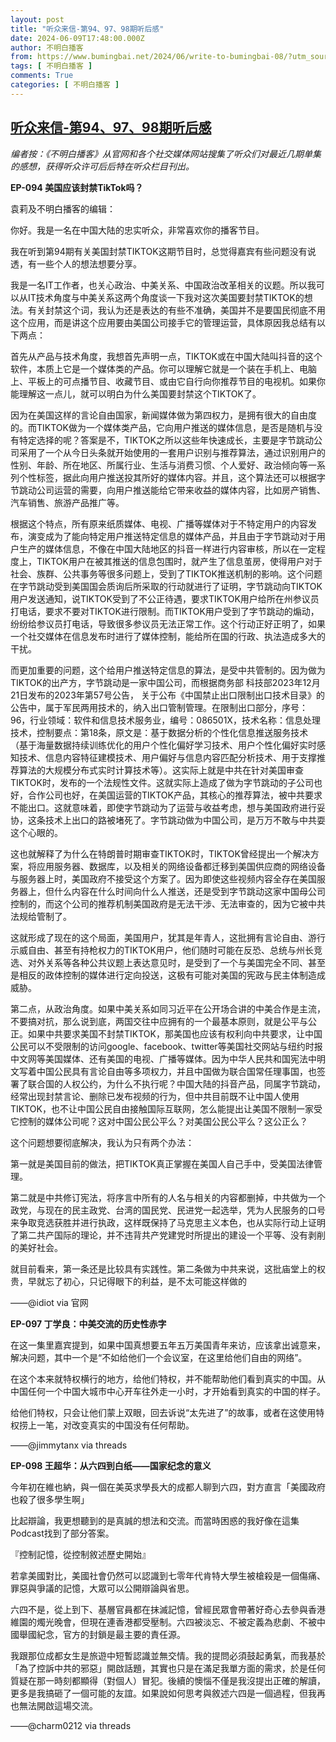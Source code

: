```yaml
---
layout: post
title: "听众来信-第94、97、98期听后感"
date: 2024-06-09T17:48:00.000Z
author: 不明白播客
from: https://www.bumingbai.net/2024/06/write-to-bumingbai-08/?utm_source=rss&utm_medium=rss&utm_campaign=write-to-bumingbai-08
tags: [ 不明白播客 ]
comments: True
categories: [ 不明白播客 ]
---
```

<!--1717955280000-->
[听众来信-第94、97、98期听后感](https://www.bumingbai.net/2024/06/write-to-bumingbai-08/?utm_source=rss&utm_medium=rss&utm_campaign=write-to-bumingbai-08)
------

<div>
<p><em>编者按：《不明白播客》从官网和各个社交媒体网站搜集了听众们对最近几期单集的感想，获得听众许可后后特在听众栏目刊出。</em></p><p><strong>EP-094 美国应该封禁TikTok吗？</strong></p><p>袁莉及不明白播客的编辑：</p><p>你好。我是一名在中国大陆的忠实听众，非常喜欢你的播客节目。</p><p>我在听到第94期有关美国封禁TIKTOK这期节目时，总觉得嘉宾有些问题没有说透，有一些个人的想法想要分享。</p><p>我是一名IT工作者，也关心政治、中美关系、中国政治改革相关的议题。所以我可以从IT技术角度与中美关系这两个角度谈一下我对这次美国要封禁TIKTOK的想法。有关封禁这个词，我认为还是表达的有些不准确，美国并不是要国民彻底不用这个应用，而是讲这个应用要由美国公司接手它的管理运营，具体原因我总结有以下两点：</p><p>首先从产品与技术角度，我想首先声明一点，TIKTOK或在中国大陆叫抖音的这个软件，本质上它是一个媒体类的产品。你可以理解它就是一个装在手机上、电脑上、平板上的可点播节目、收藏节目、或由它自行向你推荐节目的电视机。如果你能理解这一点儿，就可以明白为什么美国要封禁这个TIKTOK了。</p><p>因为在美国这样的言论自由国家，新闻媒体做为第四权力，是拥有很大的自由度的。而TIKTOK做为一个媒体类产品，它向用户推送的媒体信息，是否是随机与没有特定选择的呢？答案是不，TIKTOK之所以这些年快速成长，主要是字节跳动公司采用了一个从今日头条就开始使用的一套用户识别与推荐算法，通过识别用户的性别、年龄、所在地区、所属行业、生活与消费习惯、个人爱好、政治倾向等一系列个性标签，据此向用户推送投其所好的媒体内容。并且，这个算法还可以根据字节跳动公司运营的需要，向用户推送能给它带来收益的媒体内容，比如房产销售、汽车销售、旅游产品推广等。</p><p>根据这个特点，所有原来纸质媒体、电视、广播等媒体对于不特定用户的内容发布，演变成为了能向特定用户推送特定信息的媒体产品，并且由于字节跳动对于用户生产的媒体信息，不像在中国大陆地区的抖音一样进行内容审核，所以在一定程度上，TIKTOK用户在被其推送的信息包围时，就产生了信息茧房，使得用户对于社会、族群、公共事务等很多问题上，受到了TIKTOK推送机制的影响。这个问题在字节跳动受到美国国会质询后所采取的行动就进行了证明，字节跳动向TIKTOK用户发送通知，说TIKTOK受到了不公正待遇，要求TIKTOK用户给所在州参议员打电话，要求不要对TIKTOK进行限制。而TIKTOK用户受到了字节跳动的煽动，纷纷给参议员打电话，导致很多参议员无法正常工作。这个行动正好正明了，如果一个社交媒体在信息发布时进行了媒体控制，能给所在国的行政、执法造成多大的干扰。</p><p>而更加重要的问题，这个给用户推送特定信息的算法，是受中共管制的。因为做为TIKTOK的出产方，字节跳动是一家中国公司，而根据商务部 科技部2023年12月21日发布的2023年第57号公告， 关于公布《中国禁止出口限制出口技术目录》的公告中，属于军民两用技术的，纳入出口管制管理。在限制出口部分，序号：96，行业领域：软件和信息技术服务业，编号：086501X，技术名称：信息处理技术，控制要点：第18条，原文是：基于数据分析的个性化信息推送服务技术（基于海量数据持续训练优化的用户个性化偏好学习技术、用户个性化偏好实时感知技术、信息内容特征建模技术、用户偏好与信息内容匹配分析技术、用于支撑推荐算法的大规模分布式实时计算技术等）。这实际上就是中共在针对美国审查TIKTOK时，发布的一个法规性文件。这就实际上造成了做为字节跳动的子公司也好，合作公司也好，在美国运营的TIKTOK产品，其核心的推荐算法，被中共要求不能出口。这就意味着，即使字节跳动为了运营与收益考虑，想与美国政府进行妥协，这条技术上出口的路被堵死了。字节跳动做为中国公司，是万万不敢与中共耍这个心眼的。</p><p>这也就解释了为什么在特朗普时期审查TIKTOK时，TIKTOK曾经提出一个解决方案，将应用服务器、数据库，以及相关的网络设备都迁移到美国供应商的网络设备与服务器上时，美国政府不接受这个方案了。因为即使这些视频内容全存在美国服务器上，但什么内容在什么时间向什么人推送，还是受到字节跳动这家中国母公司控制的，而这个公司的推荐机制美国政府是无法干涉、无法审查的，因为它被中共法规给管制了。</p><p>这就形成了现在的这个局面，美国用户，犹其是年青人，这批拥有言论自由、游行示威自由、甚至有持枪权力的TIKTOK用户，他们随时可能在反恐、总统与州长竞选、对外关系等各种公共议题上表达意见时，是受到了一个与美国完全不同、甚至是相反的政体控制的媒体进行定向投送，这极有可能对美国的宪政与民主体制造成威胁。</p><p>第二点，从政治角度。如果中美关系如同习近平在公开场合讲的中美合作是主流，不要搞对抗，那么说到底，两国交往中应拥有的一个最基本原则，就是公平与公正。如果中共要求美国不封禁TIKTOK，那美国也应该有权利向中共要求，让中国公民可以不受限制的访问google、facebook、twitter等美国社交网站与纽约时报中文网等美国媒体、还有美国的电视、广播等媒体。因为中华人民共和国宪法中明文写着中国公民具有言论自由等多项权力，并且中国做为联合国常任理事国，也签署了联合国的人权公约，为什么不执行呢？中国大陆的抖音产品，同属字节跳动，经常出现封禁言论、删除已发布视频的行为，但中共目前既不让中国人使用TIKTOK，也不让中国公民自由接触国际互联网，怎么能提出让美国不限制一家受它控制的媒体公司呢？这对中国公民公平么？对美国公民公平么？这公正么？</p><p>这个问题想要彻底解决，我认为只有两个办法：</p><p>第一就是美国目前的做法，把TIKTOK真正掌握在美国人自己手中，受美国法律管理。</p><p>第二就是中共修订宪法，将序言中所有的人名与相关的内容都删掉，中共做为一个政党，与现在的民主政党、台湾的国民党、民进党一起选举，凭为人民服务的口号来争取竞选获胜并进行执政，这样既保持了马克思主义本色，也从实际行动上证明了第二共产国际的理论，并不违背共产党建党时所提出的建设一个平等、没有剥削的美好社会。</p><p>就目前看来，第一条还是比较具有实践性。第二条做为中共来说，这批庙堂上的权贵，早就忘了初心，只记得眼下的利益，是不太可能这样做的</p><p>——@idiot via 官网</p><p><strong>EP-097 丁学良：中美交流的历史性赤字</strong></p><p>在这一集里嘉宾提到，如果中国真想要五年五万美国青年来访，应该拿出诚意来，解决问题，其中一个是“不如给他们一个会议室，在这里给他们自由的网络”。</p><p>在这个本来就特权横行的地方，给他们特权，并不能帮助他们看到真实的中国。从中国任何一个中国大城市中心开车往外走一小时，才开始看到真实的中国的样子。</p><p>给他们特权，只会让他们蒙上双眼，回去诉说“太先进了”的故事，或者在这使用特权捞上一笔，对改变真实的中国没有任何帮助。</p><p>——@jimmytanx via threads</p><p><strong>EP-098 王超华：从六四到白纸——国家纪念的意义</strong></p><p>今年初在維也納，與一個在美英求學長大的成都人聊到六四，對方直言「美國政府也殺了很多學生啊」</p><p>比起辯論，我更想聽到的是真誠的想法和交流。而當時困惑的我好像在這集Podcast找到了部分答案。</p><p>『控制記憶，從控制敘述歷史開始』</p><p>若拿美國對比，美國社會仍然可以認識到七零年代肯特大學生被槍殺是一個傷痛、罪惡與爭議的記憶，大眾可以公開辯論與省思。</p><p>六四不是，從上到下、基層官員都在抹滅記憶，曾經民眾會帶著好奇心去參與香港維園的燭光晚會，但現在連香港都受壓制。六四被淡忘、不被定義為悲劇、不被中國舉國紀念，官方的封鎖是最主要的責任源。</p><p>我跟那位成都女生是旅遊中短暫認識並無交情。我的提問必須鼓起勇氣，而我基於「為了控訴中共的邪惡」開啟話題，其實也只是在滿足我單方面的需求，於是任何質疑在那一時刻都顯得（對個人）冒犯。後續的懊惱不僅是我沒提出正確的解讀，更多是我搞砸了一個可能的友誼。如果說如何思考與敘述六四是一個過程，但我再也無法開啟這場交流。</p><p>——@charm0212 via threads</p>
</div>
